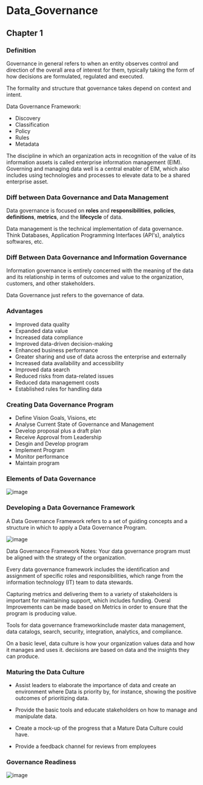 # Data_Governance
## Chapter 1
### Definition
Governance in general refers to when an entity observes control and direction of the overall area of interest for them, typically taking the form of how decisions are formulated, regulated and executed. 

The formality and structure that governance takes depend on context and intent.

Data Governance Framework:
- Discovery
- Classification
- Policy
- Rules
- Metadata

The discipline in which an organization acts in recognition of the value of its information assets
is called enterprise information management (EIM). Governing and managing data well is a central enabler of EIM, which also includes using technologies and processes to elevate data to be a shared enterprise asset.

### Diff between Data Governance and Data Management
Data governance is focused on **roles** and **responsibilities**, **policies**, **definitions**, **metrics**, and the **lifecycle** of data.

Data management is the technical implementation of data governance. Think Databases, Application Programming Interfaces (API's), analytics softwares, etc.

### Diff Between Data Governance and Information Governance
Information governance is entirely concerned with the meaning of the data and its relationship in terms of outcomes and value to the organization, customers, and other stakeholders.

Data Governance just refers to the governance of data.

### Advantages
- Improved data quality
- Expanded data value
- Increased data compliance
- Improved data-driven decision-making
- Enhanced business performance
- Greater sharing and use of data across the enterprise and externally
- Increased data availability and accessibility
- Improved data search
- Reduced risks from data-related issues
- Reduced data management costs
- Established rules for handling data

### Creating Data Governance Program
- Define Vision Goals, Visions, etc
- Analyse Current State of Governance and Management
- Develop proposal plus a draft plan
- Receive Approval from Leadership
- Desgin and Develop program
- Implement Program
- Monitor performance
- Maintain program

### Elements of Data Governance
![image](https://github.com/Zaheer-Emeran/Data_Governance/assets/162816701/03958a59-8a30-4631-a61e-e4c7f0c50b5a)

### Developing a Data Governance Framework
A Data Governance Framework refers to a set of guiding concepts and a structure in which to apply a Data Governance Program.

![image](https://github.com/Zaheer-Emeran/Data_Governance/assets/162816701/a519a235-c5a4-49e3-b9c6-e82c9cd0223f)

Data Governance Framework Notes:
Your data governance program must be aligned with the strategy of the organization.

Every data governance framework includes the identification and assignment of specific roles and responsibilities, which range from the information technology (IT) team to data stewards.

Capturing metrics and delivering them to a variety of stakeholders is important for maintaining support, which includes funding. Overal Improvements can be made based on Metrics in order to ensure that the program is producing value.

Tools for data governance frameworkinclude master data management, data catalogs, search, security, integration, analytics, and compliance.


On a basic level, data culture is how your organization values data and how it manages and uses it.
decisions are based on data and the insights they can produce.

### Maturing the Data Culture
- Assist leaders to elaborate the importance of data and create an environment where Data is priority by, for instance, showing the positive outcomes of prioritizing data.

- Provide the basic tools and educate stakeholders on how to manage and manipulate data.

- Create a mock-up of the progress that a Mature Data Culture could have.

-  Provide a feedback channel for reviews from employees

### Governance Readiness 
![image](https://github.com/Zaheer-Emeran/Data_Governance/assets/162816701/30f1ff42-714f-4661-9077-be969c7f53e3)
